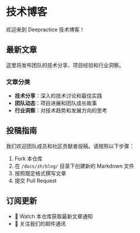 # 技术博客

欢迎来到 Deepractice 技术博客！

## 最新文章

这里将发布团队的技术分享、项目经验和行业洞察。

### 文章分类

- **技术分享**：深入的技术讨论和最佳实践
- **团队动态**：项目进展和团队成长故事  
- **行业洞察**：对技术趋势和发展方向的思考

## 投稿指南

我们欢迎团队成员和社区贡献者投稿。请按照以下步骤：

1. Fork 本仓库
2. 在 `/docs/zh/blog/` 目录下创建新的 Markdown 文件
3. 按照既定格式撰写文章
4. 提交 Pull Request

## 订阅更新

- 🔔 Watch 本仓库获取最新文章通知
- 📧 关注我们的邮件通讯